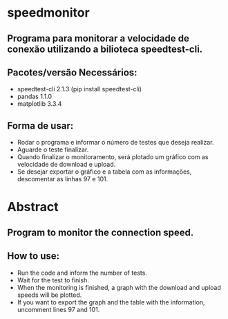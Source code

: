 # speedmonitor

## Programa para monitorar a velocidade de conexão utilizando a bilioteca speedtest-cli.

## Pacotes/versão Necessários:

- speedtest-cli 2.1.3 (pip install speedtest-cli)
- pandas 1.1.0
- matplotlib 3.3.4

## Forma de usar:
- Rodar o programa e informar o número de testes que deseja realizar. 
- Aguarde o teste finalizar. 
- Quando finalizar o monitoramento, será plotado um gráfico com as velocidade de download e upload.
- Se desejar exportar o gráfico e a tabela com as informações, descomentar as linhas 97 e 101.

# Abstract
## Program to monitor the connection speed. 

## How to use:
- Run the code and inform the number of tests.
- Wait for the test to finish.
- When the monitoring is finished, a graph with the download and upload speeds will be plotted.
- If you want to export the graph and the table with the information, uncomment lines 97 and 101.